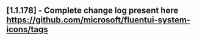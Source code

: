 ## [1.1.178] - Complete change log present here https://github.com/microsoft/fluentui-system-icons/tags